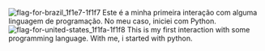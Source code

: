 ![flag-for-brazil_1f1e7-1f1f7](https://github.com/VSoares27/Hello-World-/assets/165816546/8ffe9a95-c3e5-46c4-8f7f-682c271d5b64)
Este é a minha primeira interação com alguma linguagem de programação. No meu caso, iniciei com Python.
![flag-for-united-states_1f1fa-1f1f8](https://github.com/VSoares27/Hello-World-/assets/165816546/dc484c59-dea7-4fb4-81a5-709f8475a02f)
This is my first interaction with some programming language. With me, i started with python.
